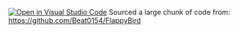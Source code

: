 [![Open in Visual Studio Code](https://classroom.github.com/assets/open-in-vscode-718a45dd9cf7e7f842a935f5ebbe5719a5e09af4491e668f4dbf3b35d5cca122.svg)](https://classroom.github.com/online_ide?assignment_repo_id=13594716&assignment_repo_type=AssignmentRepo)
Sourced a large chunk of code from: https://github.com/Beat0154/FlappyBird